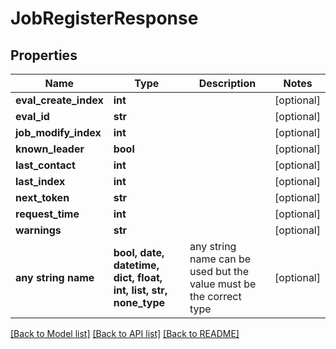 # JobRegisterResponse


## Properties
Name | Type | Description | Notes
------------ | ------------- | ------------- | -------------
**eval_create_index** | **int** |  | [optional] 
**eval_id** | **str** |  | [optional] 
**job_modify_index** | **int** |  | [optional] 
**known_leader** | **bool** |  | [optional] 
**last_contact** | **int** |  | [optional] 
**last_index** | **int** |  | [optional] 
**next_token** | **str** |  | [optional] 
**request_time** | **int** |  | [optional] 
**warnings** | **str** |  | [optional] 
**any string name** | **bool, date, datetime, dict, float, int, list, str, none_type** | any string name can be used but the value must be the correct type | [optional]

[[Back to Model list]](../README.md#documentation-for-models) [[Back to API list]](../README.md#documentation-for-api-endpoints) [[Back to README]](../README.md)


